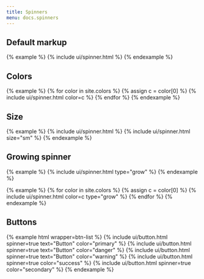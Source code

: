 ```yaml
---
title: Spinners
menu: docs.spinners
---
```


## Default markup

{% example %}
{% include ui/spinner.html %}
{% endexample %}


## Colors

{% example %}
{% for color in site.colors %}
{% assign c = color[0] %}
{% include ui/spinner.html color=c %}
{% endfor %}
{% endexample %}

## Size

{% example %}
{% include ui/spinner.html %}
{% include ui/spinner.html size="sm" %}
{% endexample %}

## Growing spinner

{% example %}
{% include ui/spinner.html type="grow" %}
{% endexample %}

{% example %}
{% for color in site.colors %}
{% assign c = color[0] %}
{% include ui/spinner.html color=c type="grow" %}
{% endfor %}
{% endexample %}

## Buttons

{% example html wrapper=btn-list %}
{% include ui/button.html spinner=true text="Button" color="primary" %}
{% include ui/button.html spinner=true text="Button" color="danger" %}
{% include ui/button.html spinner=true text="Button" color="warning" %}
{% include ui/button.html spinner=true color="success" %}
{% include ui/button.html spinner=true color="secondary" %}
{% endexample %}
